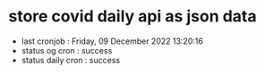 # store covid daily api as json data

- last cronjob : Friday, 09 December 2022 13:20:16
- status og cron : success
- status daily cron : success
      
      